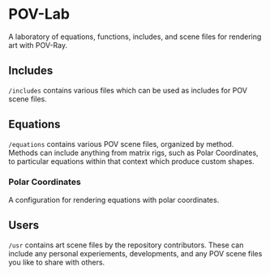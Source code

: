 POV-Lab
=======

A laboratory of equations, functions, includes, and scene files for rendering art with POV-Ray.

## Includes
`/includes` contains various files which can be used as includes for POV scene files.

## Equations
`/equations` contains various POV scene files, organized by method. Methods can include anything from matrix rigs, such as Polar Coordinates, to particular equations within that context which produce custom shapes.

### Polar Coordinates
A configuration for rendering equations with polar coordinates.

## Users
`/usr` contains art scene files by the repository contributors. These can include any personal experiements, developments, and any POV scene files you like to share with others.
